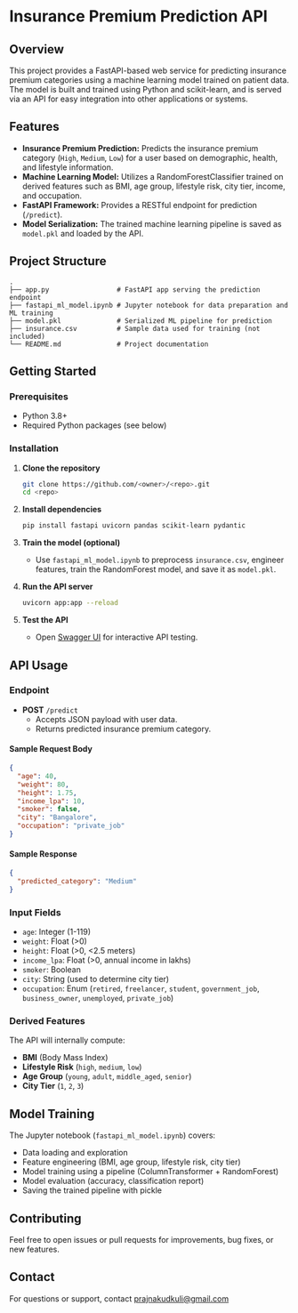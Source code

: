 # Insurance Premium Prediction API

## Overview

This project provides a FastAPI-based web service for predicting insurance premium categories using a machine learning model trained on patient data. The model is built and trained using Python and scikit-learn, and is served via an API for easy integration into other applications or systems.

## Features

- **Insurance Premium Prediction:** Predicts the insurance premium category (`High`, `Medium`, `Low`) for a user based on demographic, health, and lifestyle information.
- **Machine Learning Model:** Utilizes a RandomForestClassifier trained on derived features such as BMI, age group, lifestyle risk, city tier, income, and occupation.
- **FastAPI Framework:** Provides a RESTful endpoint for prediction (`/predict`).
- **Model Serialization:** The trained machine learning pipeline is saved as `model.pkl` and loaded by the API.

## Project Structure

```
.
├── app.py                 # FastAPI app serving the prediction endpoint
├── fastapi_ml_model.ipynb # Jupyter notebook for data preparation and ML training
├── model.pkl              # Serialized ML pipeline for prediction
├── insurance.csv          # Sample data used for training (not included)
└── README.md              # Project documentation
```

## Getting Started

### Prerequisites

- Python 3.8+
- Required Python packages (see below)

### Installation

1. **Clone the repository**
    ```bash
    git clone https://github.com/<owner>/<repo>.git
    cd <repo>
    ```

2. **Install dependencies**
    ```bash
    pip install fastapi uvicorn pandas scikit-learn pydantic
    ```

3. **Train the model (optional)**
    - Use `fastapi_ml_model.ipynb` to preprocess `insurance.csv`, engineer features, train the RandomForest model, and save it as `model.pkl`.

4. **Run the API server**
    ```bash
    uvicorn app:app --reload
    ```

5. **Test the API**
    - Open [Swagger UI](http://localhost:8000/docs) for interactive API testing.

## API Usage

### Endpoint

- **POST** `/predict`
    - Accepts JSON payload with user data.
    - Returns predicted insurance premium category.

#### Sample Request Body

```json
{
  "age": 40,
  "weight": 80,
  "height": 1.75,
  "income_lpa": 10,
  "smoker": false,
  "city": "Bangalore",
  "occupation": "private_job"
}
```

#### Sample Response

```json
{
  "predicted_category": "Medium"
}
```

### Input Fields

- `age`: Integer (1-119)
- `weight`: Float (>0)
- `height`: Float (>0, <2.5 meters)
- `income_lpa`: Float (>0, annual income in lakhs)
- `smoker`: Boolean
- `city`: String (used to determine city tier)
- `occupation`: Enum (`retired`, `freelancer`, `student`, `government_job`, `business_owner`, `unemployed`, `private_job`)

### Derived Features

The API will internally compute:
- **BMI** (Body Mass Index)
- **Lifestyle Risk** (`high`, `medium`, `low`)
- **Age Group** (`young`, `adult`, `middle_aged`, `senior`)
- **City Tier** (`1`, `2`, `3`)

## Model Training

The Jupyter notebook (`fastapi_ml_model.ipynb`) covers:
- Data loading and exploration
- Feature engineering (BMI, age group, lifestyle risk, city tier)
- Model training using a pipeline (ColumnTransformer + RandomForest)
- Model evaluation (accuracy, classification report)
- Saving the trained pipeline with pickle

## Contributing

Feel free to open issues or pull requests for improvements, bug fixes, or new features.

## Contact

For questions or support, contact prajnakudkuli@gmail.com
